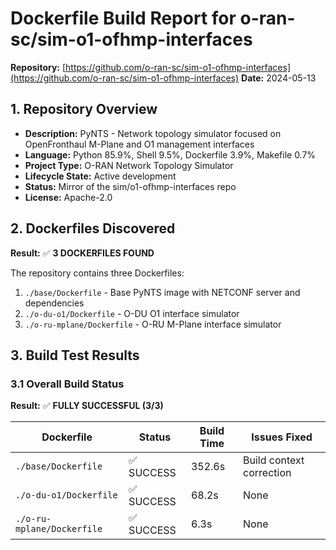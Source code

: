 # Dockerfile Build Report for o-ran-sc/sim-o1-ofhmp-interfaces

**Repository:** [https://github.com/o-ran-sc/sim-o1-ofhmp-interfaces](https://github.com/o-ran-sc/sim-o1-ofhmp-interfaces)
**Date:** 2024-05-13

## 1. Repository Overview
- **Description:** PyNTS - Network topology simulator focused on OpenFronthaul M-Plane and O1 management interfaces
- **Language:** Python 85.9%, Shell 9.5%, Dockerfile 3.9%, Makefile 0.7%
- **Project Type:** O-RAN Network Topology Simulator
- **Lifecycle State:** Active development
- **Status:** Mirror of the sim/o1-ofhmp-interfaces repo
- **License:** Apache-2.0

## 2. Dockerfiles Discovered
**Result:** ✅ **3 DOCKERFILES FOUND**

The repository contains three Dockerfiles:
1. `./base/Dockerfile` - Base PyNTS image with NETCONF server and dependencies
2. `./o-du-o1/Dockerfile` - O-DU O1 interface simulator
3. `./o-ru-mplane/Dockerfile` - O-RU M-Plane interface simulator

## 3. Build Test Results

### 3.1 Overall Build Status
**Result:** ✅ **FULLY SUCCESSFUL (3/3)**

| Dockerfile | Status | Build Time | Issues Fixed |
|------------|--------|------------|--------------|
| `./base/Dockerfile` | ✅ SUCCESS | 352.6s | Build context correction |
| `./o-du-o1/Dockerfile` | ✅ SUCCESS | 68.2s | None |
| `./o-ru-mplane/Dockerfile` | ✅ SUCCESS | 6.3s | None |
